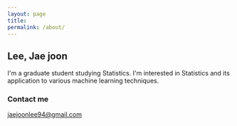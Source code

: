 ```yaml
---
layout: page
title: 
permalink: /about/
---
```


## Lee, Jae joon

I'm a graduate student studying Statistics. I'm interested in Statistics and its application to various machine learning techniques.

### Contact me

[jaejoonlee94@gmail.com](mailto:jaejoonlee94@gmail.com)
